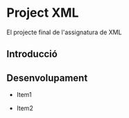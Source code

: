 # Project XML

El projecte final de l'assignatura de XML

##  Introducció

##  Desenvolupament

* Item1

* Item2
